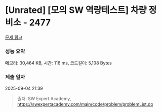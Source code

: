 # [Unrated] [모의 SW 역량테스트] 차량 정비소 - 2477 

[문제 링크](https://swexpertacademy.com/main/code/problem/problemDetail.do?contestProbId=AV6c6bgaIuoDFAXy) 

### 성능 요약

메모리: 30,464 KB, 시간: 116 ms, 코드길이: 5,108 Bytes

### 제출 일자

2025-09-04 21:39



> 출처: SW Expert Academy, https://swexpertacademy.com/main/code/problem/problemList.do
